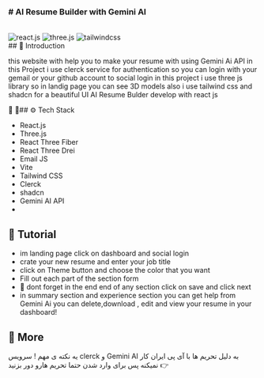 <div>

<h3># AI Resume Builder with Gemini AI</h3>
  <br />

  <div>
    <img src="https://img.shields.io/badge/-React_JS-black?style=for-the-badge&logoColor=white&logo=react&color=61DAFB" alt="react.js" />
    <img src="https://img.shields.io/badge/-Three_JS-black?style=for-the-badge&logoColor=white&logo=threedotjs&color=000000" alt="three.js" />
    <img src="https://img.shields.io/badge/-Tailwind_CSS-black?style=for-the-badge&logoColor=white&logo=tailwindcss&color=06B6D4" alt="tailwindcss" />
  </div>
## <a name="introduction">🤖 Introduction</a>

this website with help you to make your resume with using Gemini Ai API
in this Project i use clerck service for authentication so you can login with your gemail or your github account to social login
in this project i use three js library so in landig page you can see 3D models
also i use tailwind css and shadcn for a beautiful UI
AI Resume Bulder develop with react js 

🚨 🚨## <a name="tech-stack">⚙️ Tech Stack</a>

- React.js
- Three.js
- React Three Fiber
- React Three Drei
- Email JS
- Vite
- Tailwind CSS
- Clerck
- shadcn
- Gemini AI API
- 
## 🚨 Tutorial

- im landing page click on dashboard and social login
- crate your new resume and enter your job title
- click on Theme button and choose the color that you want
- Fill out each part of the section form
-  🚨 dont forget in the end end of any section click on save and click next
-  in summary section and experience section you can get help from Gemini Ai
  you can delete,download , edit and view your resume in your dashboard!


## <a name="more">🚀 More</a>
یه نکته ی مهم ! سرویس clerck و Gemini AI به دلیل تحریم ها با آی پی ایران کار نمیکنه پس برای وارد شدن حتما تحریم هارو دور بزنید 👉
</div>
